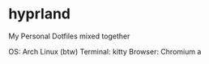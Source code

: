 # hyprland

My Personal Dotfiles mixed together

OS: Arch Linux (btw)
Terminal: kitty
Browser: Chromium
a
